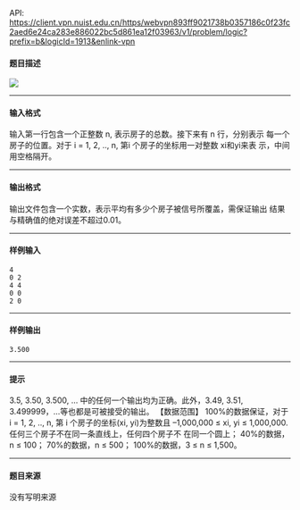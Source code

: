 API: https://client.vpn.nuist.edu.cn/https/webvpn893ff9021738b0357186c0f23fc2aed6e24ca283e886022bc5d861ea12f03963/v1/problem/logic?prefix=b&logicId=1913&enlink-vpn

#### 题目描述

![](../file/1913_0.jpg)

---

#### 输入格式

输入第一行包含一个正整数 n, 表示房子的总数。接下来有 n 行，分别表示 每一个房子的位置。对于 i = 1, 2, .., n, 第i 个房子的坐标用一对整数 xi和yi来表 示，中间用空格隔开。

---

#### 输出格式

输出文件包含一个实数，表示平均有多少个房子被信号所覆盖，需保证输出 结果与精确值的绝对误差不超过0.01。

---

#### 样例输入
```
4 
0 2 
4 4 
0 0 
2 0 
```

---

#### 样例输出
```
3.500 
```

---

#### 提示

3.5, 3.50, 3.500, … 中的任何一个输出均为正确。此外，3.49, 3.51, 3.499999，…等也都是可被接受的输出。 【数据范围】 100%的数据保证，对于 i = 1, 2, .., n, 第 i 个房子的坐标(xi, yi)为整数且 –1,000,000 ≤ xi, yi ≤ 1,000,000. 任何三个房子不在同一条直线上，任何四个房子不 在同一个圆上； 40%的数据，n ≤ 100； 70%的数据，n ≤ 500； 100%的数据，3 ≤ n ≤ 1,500。

---

#### 题目来源

没有写明来源
